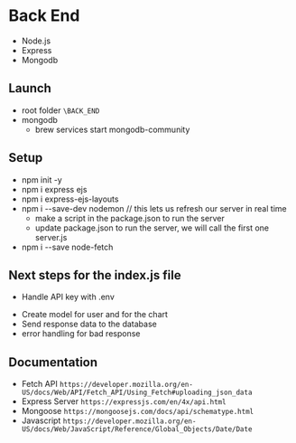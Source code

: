# Back End
- Node.js
- Express
- Mongodb

## Launch
- root folder `\BACK_END`
- mongodb 
    - brew services start mongodb-community
    


## Setup 
- npm init -y 
- npm i express ejs 
- npm i express-ejs-layouts
- npm i --save-dev nodemon  // this lets us refresh our server in real time
    - make a script in the package.json to run the server
    - update package.json to run the server, we will call the first one server.js
- npm i --save node-fetch 

## Next steps for the index.js file
* Handle API key with .env
- Create model for user and for the chart
- Send response data to the database
- error handling for bad response


## Documentation
- Fetch API `https://developer.mozilla.org/en-US/docs/Web/API/Fetch_API/Using_Fetch#uploading_json_data`
- Express Server `https://expressjs.com/en/4x/api.html`
- Mongoose `https://mongoosejs.com/docs/api/schematype.html`
- Javascript `https://developer.mozilla.org/en-US/docs/Web/JavaScript/Reference/Global_Objects/Date/Date`



